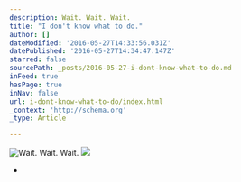 ```yaml
---
description: Wait. Wait. Wait.
title: "I don't know what to do."
author: []
dateModified: '2016-05-27T14:33:56.031Z'
datePublished: '2016-05-27T14:34:47.147Z'
starred: false
sourcePath: _posts/2016-05-27-i-dont-know-what-to-do.md
inFeed: true
hasPage: true
inNav: false
url: i-dont-know-what-to-do/index.html
_context: 'http://schema.org'
_type: Article

---
```

![Wait. Wait. Wait.](https://s3-us-west-2.amazonaws.com/the-grid-img/p/baa146dc8accfba84bb1bdbf55e0b56f9a4a62af.png)
![](https://the-grid-user-content.s3-us-west-2.amazonaws.com/d77f750f-7b93-44c3-a4af-c5d8ca806042.jpg)

*